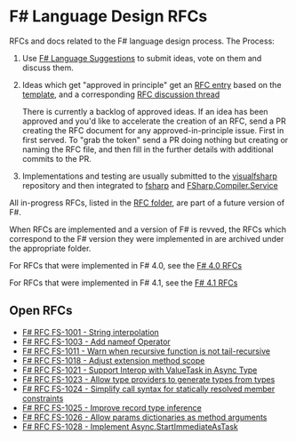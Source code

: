 # F# Language Design RFCs 

RFCs and docs related to the F# language design process. The Process:

1. Use [F# Language Suggestions](https://github.com/fsharp/fslang-suggestions) to submit ideas, vote on them and discuss them.

2. Ideas which get "approved in principle" get an [RFC entry](https://github.com/fsharp/fslang-design/tree/master/RFCs) based on the [template](https://github.com/fsharp/fslang-design/blob/master/RFC_template.md), and a corresponding [RFC discussion thread](https://github.com/fsharp/fslang-design/issues)

   There is currently a backlog of approved ideas. If an idea has been approved and you'd
   like to accelerate the creation of an RFC,  send a PR creating the RFC document for any approved-in-principle issue.
   First in first served.  To "grab the token" send a PR doing nothing but creating or naming the RFC file, and
   then fill in the further details with additional commits to the PR.

3. Implementations and testing are usually submitted to the [visualfsharp](https://github.com/Microsoft/visualfsharp) repository and then integrated to [fsharp](https://github.com/fsharp/fsharp) and  [FSharp.Compiler.Service](https://github.com/fsharp/FSharp.Compiler.Service)

All in-progress RFCs, listed in the [RFC folder](https://github.com/fsharp/fslang-design/blob/master/RFCs), are part of a future version of F#.

When RFCs are implemented and a version of F# is revved, the RFCs which correspond to the F# version they were implemented in are archived under the appropriate folder.

For RFCs that were implemented in F# 4.0, see the [F# 4.0 RFCs](https://github.com/fsharp/fslang-design/blob/master/FSharp-4.0)

For RFCs that were implemented in F# 4.1, see the [F# 4.1 RFCs](https://github.com/fsharp/fslang-design/blob/master/FSharp-4.1)

## Open RFCs

* [F# RFC FS-1001 - String interpolation](https://github.com/fsharp/fslang-design/blob/master/RFCs/FS-1001-StringInterpolation.md)
* [F# RFC FS-1003 - Add nameof Operator](https://github.com/fsharp/fslang-design/blob/master/RFCs/FS-1003-nameof-operator.md)
* [F# RFC FS-1011 - Warn when recursive function is not tail-recursive](https://github.com/fsharp/fslang-design/blob/master/RFCs/FS-1011-warn-on-recursive-without-tail-call.md)
* [F# RFC FS-1018 - Adjust extension method scope](https://github.com/fsharp/fslang-design/blob/master/RFCs/FS-1018-adjust-extensions-method-scope.md)
* [F# RFC FS-1021 - Support Interop with ValueTask in Async Type](https://github.com/fsharp/fslang-design/blob/master/RFCs/FS-1021-value-task-interop.md)
* [F# RFC FS-1023 - Allow type providers to generate types from types](https://github.com/fsharp/fslang-design/blob/master/RFCs/FS-1023-type-providers-generate-types-from-types.md)
* [F# RFC FS-1024 - Simplify call syntax for statically resolved member constraints](https://github.com/fsharp/fslang-design/blob/master/RFCs/FS-1024-simplify-call-syntax-for-statically-resolved-member-constraints.md)
* [F# RFC FS-1025 - Improve record type inference](https://github.com/fsharp/fslang-design/blob/master/RFCs/FS-1025-improve-record-type-inference.md)
* [F# RFC FS-1026 - Allow params dictionaries as method arguments](https://github.com/fsharp/fslang-design/blob/master/RFCs/FS-1026-allow-params-dictionaries-as-method-arguments.md)
* [F# RFC FS-1028 - Implement Async.StartImmediateAsTask](https://github.com/fsharp/fslang-design/blob/master/RFCs/FS-1028-Implement%20Async.StartImmediateAsTask.md)
